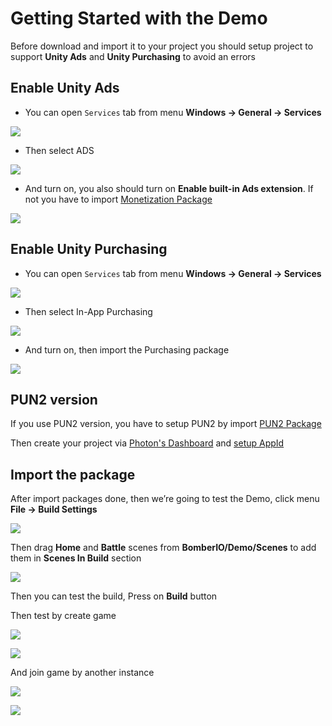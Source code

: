 # Getting Started with the Demo

Before download and import it to your project you should setup project to support **Unity Ads** and **Unity Purchasing** to avoid an errors

## Enable Unity Ads

* You can open `Services` tab from menu **Windows -> General -> Services**

![](../images/001/0.png)

* Then select ADS

![](../images/001/1.png)

* And turn on, you also should turn on **Enable built-in Ads extension**. If not you have to import [Monetization Package](https://assetstore.unity.com/packages/add-ons/services/unity-monetization-66123?aid=1100lGeN)

![](../images/001/2.png)

## Enable Unity Purchasing

* You can open `Services` tab from menu **Windows -> General -> Services**

![](../images/001/0.png)

* Then select In-App Purchasing

![](../images/001/3.png)

* And turn on, then import the Purchasing package

![](../images/001/4.png)

## PUN2 version

If you use PUN2 version, you have to setup PUN2 by import [PUN2 Package](https://assetstore.unity.com/packages/tools/network/photon-unity-networking-classic-free-1786?aid=1100lGeN)

Then create your project via [Photon's Dashboard](https://www.photonengine.com/en-us/Photon) and [setup AppId](https://doc.photonengine.com/en-us/pun/current/getting-started/initial-setup)

## Import the package

After import packages done, then we’re going to test the Demo, click menu **File -> Build Settings**

![](../images/0uTf56hncUwZBQac1.png)

Then drag **Home** and **Battle** scenes from **BomberIO/Demo/Scenes** to add them in **Scenes In Build** section

![](../images/0k0nEBGdDul4NIrse.png)

Then you can test the build, Press on **Build** button

Then test by create game

![](../images/0X-9VfCrKMaoPOEyx.png)

![](../images/00p-6GSl8KSbnn4eN.png)

And join game by another instance

![](../images/0qRihsXRadVVsECj2.png)

![](../images/0Wpfb03EDyjZ0l99i.png)